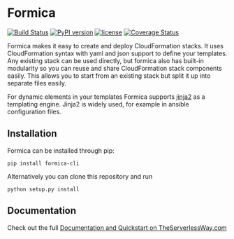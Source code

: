 # Formica
[![Build Status](https://travis-ci.org/flomotlik/formica.svg?branch=master)](https://travis-ci.org/flomotlik/formica)
[![PyPI version](https://badge.fury.io/py/formica-cli.svg)](https://pypi.python.org/pypi/formica-cli)
[![license](https://img.shields.io/github/license/mashape/apistatus.svg)](LICENSE)
[![Coverage Status](https://coveralls.io/repos/github/flomotlik/formica/badge.svg?branch=master)](https://coveralls.io/github/flomotlik/formica?branch=master)

Formica makes it easy to create and deploy CloudFormation stacks. It uses CloudFormation syntax with yaml and json support to define your templates. Any existing stack can be used directly, but formica also has built-in modularity so you can reuse and share CloudFormation stack components easily. This allows you to start from an existing stack but split it up into separate files easily.

For dynamic elements in your templates Formica supports [jinja2](http://jinja.pocoo.org/docs/2.9/templates/) as a templating
engine. Jinja2 is widely used, for example in ansible configuration files.

## Installation

Formica can be installed through pip:

```
pip install formica-cli
```

Alternatively you can clone this repository and run

```
python setup.py install
```


## Documentation

Check out the full [Documentation and Quickstart on TheServerlessWay.com](https://theserverlessway.com/tools/formica/)